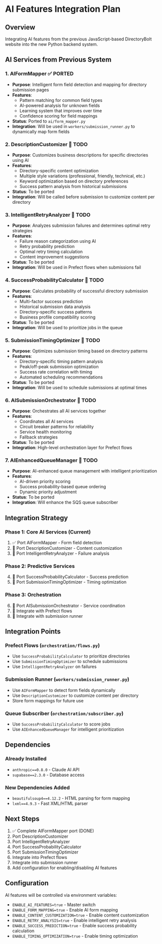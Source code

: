 # AI Features Integration Plan

## Overview

Integrating AI features from the previous JavaScript-based DirectoryBolt website into the new Python backend system.

## AI Services from Previous System

### 1. **AIFormMapper** ✅ PORTED
- **Purpose**: Intelligent form field detection and mapping for directory submission pages
- **Features**:
  - Pattern matching for common field types
  - AI-powered analysis for unknown fields
  - Learning system that improves over time
  - Confidence scoring for field mappings
- **Status**: Ported to `ai/form_mapper.py`
- **Integration**: Will be used in `workers/submission_runner.py` to dynamically map form fields

### 2. **DescriptionCustomizer** 🔄 TODO
- **Purpose**: Customizes business descriptions for specific directories using AI
- **Features**:
  - Directory-specific content optimization
  - Multiple style variations (professional, friendly, technical, etc.)
  - Keyword optimization based on directory preferences
  - Success pattern analysis from historical submissions
- **Status**: To be ported
- **Integration**: Will be called before submission to customize content per directory

### 3. **IntelligentRetryAnalyzer** 🔄 TODO
- **Purpose**: Analyzes submission failures and determines optimal retry strategies
- **Features**:
  - Failure reason categorization using AI
  - Retry probability prediction
  - Optimal retry timing calculation
  - Content improvement suggestions
- **Status**: To be ported
- **Integration**: Will be used in Prefect flows when submissions fail

### 4. **SuccessProbabilityCalculator** 🔄 TODO
- **Purpose**: Calculates probability of successful directory submission
- **Features**:
  - Multi-factor success prediction
  - Historical submission data analysis
  - Directory-specific success patterns
  - Business profile compatibility scoring
- **Status**: To be ported
- **Integration**: Will be used to prioritize jobs in the queue

### 5. **SubmissionTimingOptimizer** 🔄 TODO
- **Purpose**: Optimizes submission timing based on directory patterns
- **Features**:
  - Directory-specific timing pattern analysis
  - Peak/off-peak submission optimization
  - Success rate correlation with timing
  - Automated scheduling recommendations
- **Status**: To be ported
- **Integration**: Will be used to schedule submissions at optimal times

### 6. **AISubmissionOrchestrator** 🔄 TODO
- **Purpose**: Orchestrates all AI services together
- **Features**:
  - Coordinates all AI services
  - Circuit breaker patterns for reliability
  - Service health monitoring
  - Fallback strategies
- **Status**: To be ported
- **Integration**: High-level orchestration layer for Prefect flows

### 7. **AIEnhancedQueueManager** 🔄 TODO
- **Purpose**: AI-enhanced queue management with intelligent prioritization
- **Features**:
  - AI-driven priority scoring
  - Success probability-based queue ordering
  - Dynamic priority adjustment
- **Status**: To be ported
- **Integration**: Will enhance the SQS queue subscriber

## Integration Strategy

### Phase 1: Core AI Services (Current)
1. ✅ Port AIFormMapper - Form field detection
2. 🔄 Port DescriptionCustomizer - Content customization
3. 🔄 Port IntelligentRetryAnalyzer - Failure analysis

### Phase 2: Predictive Services
4. 🔄 Port SuccessProbabilityCalculator - Success prediction
5. 🔄 Port SubmissionTimingOptimizer - Timing optimization

### Phase 3: Orchestration
6. 🔄 Port AISubmissionOrchestrator - Service coordination
7. 🔄 Integrate with Prefect flows
8. 🔄 Integrate with submission runner

## Integration Points

### Prefect Flows (`orchestration/flows.py`)
- Use `SuccessProbabilityCalculator` to prioritize directories
- Use `SubmissionTimingOptimizer` to schedule submissions
- Use `IntelligentRetryAnalyzer` on failures

### Submission Runner (`workers/submission_runner.py`)
- Use `AIFormMapper` to detect form fields dynamically
- Use `DescriptionCustomizer` to customize content per directory
- Store form mappings for future use

### Queue Subscriber (`orchestration/subscriber.py`)
- Use `SuccessProbabilityCalculator` to score jobs
- Use `AIEnhancedQueueManager` for intelligent prioritization

## Dependencies

### Already Installed
- `anthropic==0.8.0` - Claude AI API
- `supabase==2.3.0` - Database access

### New Dependencies Added
- `beautifulsoup4==4.12.2` - HTML parsing for form mapping
- `lxml==4.9.3` - Fast XML/HTML parser

## Next Steps

1. ✅ Complete AIFormMapper port (DONE)
2. Port DescriptionCustomizer
3. Port IntelligentRetryAnalyzer  
4. Port SuccessProbabilityCalculator
5. Port SubmissionTimingOptimizer
6. Integrate into Prefect flows
7. Integrate into submission runner
8. Add configuration for enabling/disabling AI features

## Configuration

AI features will be controlled via environment variables:
- `ENABLE_AI_FEATURES=true` - Master switch
- `ENABLE_FORM_MAPPING=true` - Enable AI form mapping
- `ENABLE_CONTENT_CUSTOMIZATION=true` - Enable content customization
- `ENABLE_RETRY_ANALYSIS=true` - Enable intelligent retry analysis
- `ENABLE_SUCCESS_PREDICTION=true` - Enable success probability calculation
- `ENABLE_TIMING_OPTIMIZATION=true` - Enable timing optimization


